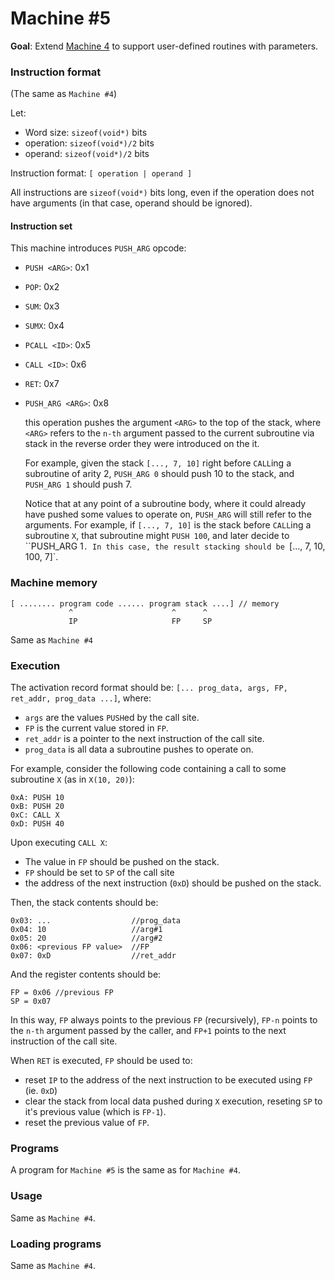# Machine #5

**Goal**: Extend [Machine 4](exercise_04.md) to support user-defined routines with parameters.

### Instruction format

(The same as `Machine #4`)

Let:

- Word size: `sizeof(void*)` bits
- operation: `sizeof(void*)/2` bits
- operand: `sizeof(void*)/2` bits

Instruction format: `[ operation | operand ]`

All instructions are `sizeof(void*)` bits long, even if the operation does not have arguments (in that case, operand should be ignored).

#### Instruction set

This machine introduces `PUSH_ARG` opcode:


- `PUSH <ARG>`: 0x1
- `POP`:  0x2
- `SUM`:  0x3
- `SUMX`: 0x4
- `PCALL <ID>`: 0x5
- `CALL <ID>`: 0x6
- `RET`: 0x7
- `PUSH_ARG <ARG>`: 0x8

    this operation pushes the argument `<ARG>` to the top of the stack, where `<ARG>` refers to the `n-th`
    argument passed to the current subroutine via stack in the reverse order they were introduced on the it.

    For example, given the stack `[..., 7, 10]` right before `CALL`ing a subroutine of arity 2,
    `PUSH_ARG 0` should push 10 to the stack, and `PUSH_ARG 1` should push 7.

    Notice that at any point of a subroutine body, where it could already have pushed some values to operate on,
    `PUSH_ARG` will still refer to the arguments. For example, if `[..., 7, 10]` is the stack before `CALL`ing a subroutine `X`, that subroutine might `PUSH 100`, and later decide to ``PUSH_ARG 1`. In this case, the result stacking should be `[..., 7, 10, 100, 7]`.

### Machine memory

```
[ ........ program code ...... program stack ....] // memory
             ^                      ^      ^
             IP                     FP     SP
```


Same as `Machine #4`


### Execution

The activation record format should be: `[... prog_data, args, FP, ret_addr, prog_data ...]`, where:

- `args` are the values `PUSH`ed by the call site.
- `FP` is the current value stored in `FP`.
- `ret_addr` is a pointer to the next instruction of the call site.
- `prog_data` is all data a subroutine pushes to operate on.

For example, consider the following code containing a call to some subroutine `X` (as in `X(10, 20)`):

```
0xA: PUSH 10
0xB: PUSH 20
0xC: CALL X
0xD: PUSH 40
```

Upon executing `CALL X`:

- The value in `FP` should be pushed on the stack.
- `FP` should be set to `SP` of the call site
- the address of the next instruction (`0xD`) should be pushed on the stack.

Then, the stack contents should be:

```
0x03: ...                  //prog_data
0x04: 10                   //arg#1
0x05: 20                   //arg#2
0x06: <previous FP value>  //FP
0x07: 0xD                  //ret_addr
```

And the register contents should be:

```
FP = 0x06 //previous FP
SP = 0x07
```

In this way, `FP` always points to the previous `FP` (recursively), `FP-n`
points to the `n-th` argument passed by the caller, and `FP+1` points to the
next instruction of the call site.

When `RET` is executed, `FP` should be used to:

- reset `IP` to the address of the next instruction to be executed using `FP` (ie. `0xD`)
- clear the stack from local data pushed during `X` execution, reseting `SP` to it's previous value (which is `FP-1`).
- reset the previous value of `FP`.

### Programs

A program for `Machine #5` is the same as for `Machine #4`.

### Usage

Same as `Machine #4`.

### Loading programs

Same as `Machine #4`.
